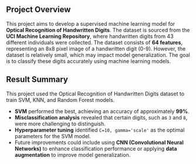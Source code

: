 ## Project Overview
This project aims to develop a supervised machine learning model for **Optical Recognition of Handwritten Digits**. The dataset is sourced from the **UCI Machine Learning Repository**, where handwritten digits from 43 different individuals were collected. The dataset consists of **64 features**, representing an 8x8 pixel image of a handwritten digit (0-9). However, the dataset is relatively small, which may impact model generalization. The goal is to classify these digits accurately using machine learning models.

## Result Summary
This project used the Optical Recognition of Handwritten Digits dataset to train SVM, KNN, and Random Forest models.
- **SVM** performed the best, achieving an accuracy of approximately **99%**.
- **Misclassification analysis** revealed that certain digits, such as `3` and `8`, were more challenging to distinguish.
- **Hyperparameter tuning** identified `C=10, gamma='scale'` as the optimal parameters for the SVM model.
- Future improvements could include using **CNN (Convolutional Neural Networks)** to enhance classification performance or applying **data augmentation** to improve model generalization.

